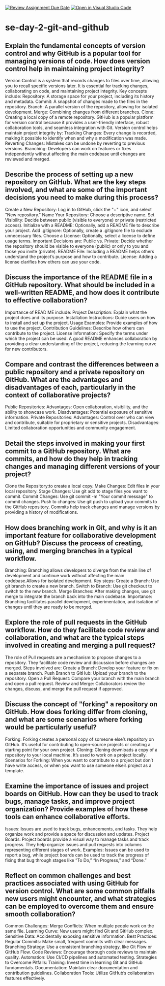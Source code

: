 [![Review Assignment Due Date](https://classroom.github.com/assets/deadline-readme-button-22041afd0340ce965d47ae6ef1cefeee28c7c493a6346c4f15d667ab976d596c.svg)](https://classroom.github.com/a/8wgCKhpZ)
[![Open in Visual Studio Code](https://classroom.github.com/assets/open-in-vscode-2e0aaae1b6195c2367325f4f02e2d04e9abb55f0b24a779b69b11b9e10269abc.svg)](https://classroom.github.com/online_ide?assignment_repo_id=18517640&assignment_repo_type=AssignmentRepo)
# se-day-2-git-and-github
## Explain the fundamental concepts of version control and why GitHub is a popular tool for managing versions of code. How does version control help in maintaining project integrity?
Version Control is a system that records changes to files over time, allowing you to recall specific versions later. It is essential for tracking changes, collaborating on code, and maintaining project integrity. Key concepts include:
Repository: A storage space for your project, including its history and metadata.
Commit: A snapshot of changes made to the files in the repository.
Branch: A parallel version of the repository, allowing for isolated development.
Merge: Combining changes from different branches.
Clone: Creating a local copy of a remote repository.
GitHub is a popular platform for version control because it provides a user-friendly interface, robust collaboration tools, and seamless integration with Git. 
Version control helps maintain project integrity by:
Tracking Changes: Every change is recorded, making it possible to identify when and why a modification was made.
Reverting Changes: Mistakes can be undone by reverting to previous versions.
Branching: Developers can work on features or fixes independently without affecting the main codebase until changes are reviewed and merged.
## Describe the process of setting up a new repository on GitHub. What are the key steps involved, and what are some of the important decisions you need to make during this process?
Create a New Repository: Log in to GitHub, click the "+" icon, and select "New repository."
Name Your Repository: Choose a descriptive name.
Set Visibility: Decide between public (visible to everyone) or private (restricted access).
Initialize with a README: Optionally, add a README file to describe your project.
Add .gitignore: Optionally, create a .gitignore file to exclude unnecessary files.
Choose a License: Optionally, select a license to define usage terms.
Important Decisions are:
Public vs. Private: Decide whether the repository should be visible to everyone (public) or only to you and those you invite (private).
README File: Including a README helps others understand the project’s purpose and how to contribute.
License: Adding a license clarifies how others can use your code.
## Discuss the importance of the README file in a GitHub repository. What should be included in a well-written README, and how does it contribute to effective collaboration?
Importance of READ ME include:
Project Description: Explain what the project does and its purpose.
Installation Instructions: Guide users on how to install and set up the project.
Usage Examples: Provide examples of how to use the project.
Contribution Guidelines: Describe how others can contribute to the project.
License Information: Specify the terms under which the project can be used.
A good README enhances collaboration by providing a clear understanding of the project, reducing the learning curve for new contributors.
## Compare and contrast the differences between a public repository and a private repository on GitHub. What are the advantages and disadvantages of each, particularly in the context of collaborative projects?
Public Repositories:
Advantages: Open collaboration, visibility, and the ability to showcase work.
Disadvantages: Potential exposure of sensitive information.
Private Repositories:
Advantages: Control over who can view and contribute, suitable for proprietary or sensitive projects.
Disadvantages: Limited collaboration opportunities and community engagement.
## Detail the steps involved in making your first commit to a GitHub repository. What are commits, and how do they help in tracking changes and managing different versions of your project?
Clone the Repository:to create a local copy.
Make Changes: Edit files in your local repository.
Stage Changes: Use git add to stage files you want to commit.
Commit Changes: Use git commit -m "Your commit message" to commit changes.
Push to changes: Use git push to upload your commits to the GitHub repository.
Commits help track changes and manage versions by providing a history of modifications.
## How does branching work in Git, and why is it an important feature for collaborative development on GitHub? Discuss the process of creating, using, and merging branches in a typical workflow.
Branching: Branching allows developers to diverge from the main line of development and continue work without affecting the main codebase.Allows for isolated development. 
Key steps:
Create a Branch: Use git branch <branch-name> to create a new branch.
Switch to Branch: Use git checkout <branch-name> to switch to the new branch.
Merge Branches: After making changes, use git merge to integrate the branch back into the main codebase.
Importance: Branching facilitates parallel development, experimentation, and isolation of changes until they are ready to be merged.
## Explore the role of pull requests in the GitHub workflow. How do they facilitate code review and collaboration, and what are the typical steps involved in creating and merging a pull request?
The role of Pull requests are a mechanism to propose changes to a repository. They facilitate code review and discussion before changes are merged.
Steps involved are:
Create a Branch: Develop your feature or fix on a separate branch.
Push Branch to GitHub: Upload your branch to the repository.
Open a Pull Request: Compare your branch with the main branch and open a pull request.
Review and Merge: Collaborators review the changes, discuss, and merge the pull request if approved.
## Discuss the concept of "forking" a repository on GitHub. How does forking differ from cloning, and what are some scenarios where forking would be particularly useful?
Forking: Forking creates a personal copy of someone else’s repository on GitHub. It’s useful for contributing to open-source projects or creating a starting point for your own project.
Cloning: Cloning downloads a copy of a repository to your local machine. It’s used to work on a project locally.
Scenarios for Forking: When you want to contribute to a project but don’t have write access, or when you want to use someone else’s project as a template.
## Examine the importance of issues and project boards on GitHub. How can they be used to track bugs, manage tasks, and improve project organization? Provide examples of how these tools can enhance collaborative efforts.
Issues: Issues are used to track bugs, enhancements, and tasks.
They help organize work and provide a space for discussion and updates.
Project Boards: Project boards provide a visual way to manage tasks and track progress. 
They help organize issues and pull requests into columns representing different stages of work.
Examples: Issues can be used to report a bug, while project boards can be used to track the progress of fixing that bug through stages like “To Do,” “In Progress,” and “Done.”
## Reflect on common challenges and best practices associated with using GitHub for version control. What are some common pitfalls new users might encounter, and what strategies can be employed to overcome them and ensure smooth collaboration?
Common Challenges:
Merge Conflicts: When multiple people work on the same file.
Learning Curve: New users might find Git and GitHub complex.
Sensitive Data: Accidentally exposing sensitive information.
Best Practices:
Regular Commits: Make small, frequent commits with clear messages.
Branching Strategy: Use a consistent branching strategy, like Git Flow or GitHub Flow.
Code Reviews: Encourage thorough code reviews to maintain quality.
Automation: Use CI/CD pipelines and automated testing.
Strategies to Overcome Pitfalls:
Training: Invest time in learning Git and GitHub fundamentals.
Documentation: Maintain clear documentation and contribution guidelines.
Collaboration Tools: Utilize GitHub’s collaboration features effectively.
